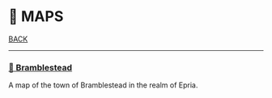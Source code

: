 # 📌 MAPS

[BACK](../README.md)

---

### [📌 Bramblestead](./bramblestead.jpeg)

A map of the town of Bramblestead in the realm of Epria.

<!---
### [📌 Midsummer Fair](./Summer-fair.png)

A map of the layout for the Midsummer fair in Bramblestead.
-->

<!---
### [📌 Epria](./Epria.jpg)

A map of the realm of Epria, from the Teal Coast to the Dead Highlands.
-->


<!---

For comments, use this! 

-->